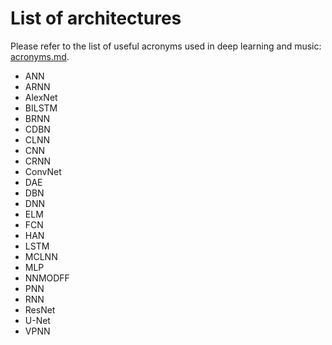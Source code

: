 # List of architectures

Please refer to the list of useful acronyms used in deep learning and music: [acronyms.md](acronyms.md).

- ANN
- ARNN
- AlexNet
- BILSTM
- BRNN
- CDBN
- CLNN
- CNN
- CRNN
- ConvNet
- DAE
- DBN
- DNN
- ELM
- FCN
- HAN
- LSTM
- MCLNN
- MLP
- NNMODFF
- PNN
- RNN
- ResNet
- U-Net
- VPNN
